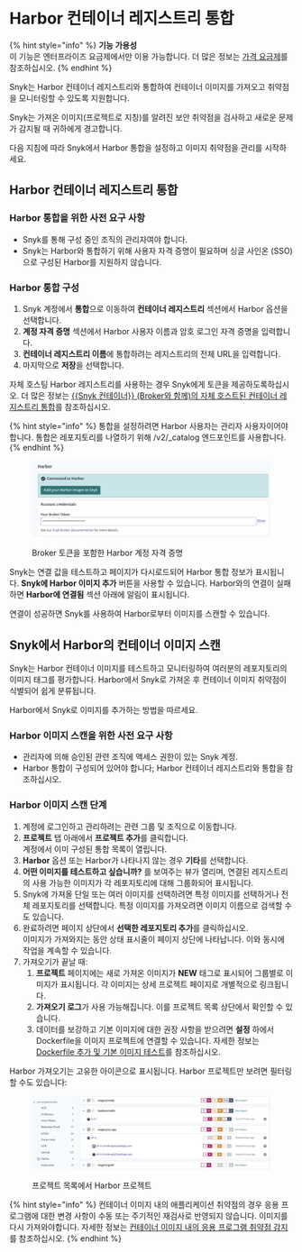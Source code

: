 # Harbor 컨테이너 레지스트리 통합

{% hint style="info" %}
**기능 가용성**\
이 기능은 엔터프라이즈 요금제에서만 이용 가능합니다. 더 많은 정보는 [가격 요금제](https://snyk.io/plans/)를 참조하십시오.
{% endhint %}

Snyk는 Harbor 컨테이너 레지스트리와 통합하여 컨테이너 이미지를 가져오고 취약점을 모니터링할 수 있도록 지원합니다.

Snyk는 가져온 이미지(프로젝트로 지칭)를 알려진 보안 취약점을 검사하고 새로운 문제가 감지될 때 귀하에게 경고합니다.

다음 지침에 따라 Snyk에서 Harbor 통합을 설정하고 이미지 취약점을 관리를 시작하세요.

## Harbor 컨테이너 레지스트리 통합

### Harbor 통합을 위한 사전 요구 사항

* Snyk를 통해 구성 중인 조직의 관리자여야 합니다.
* Snyk는 Harbor와 통합하기 위해 사용자 자격 증명이 필요하며 싱글 사인온 (SSO)으로 구성된 Harbor를 지원하지 않습니다.

### **Harbor 통합 구성**

1. Snyk 계정에서 **통합**으로 이동하여 **컨테이너 레지스트리** 섹션에서 Harbor 옵션을 선택합니다.
2. **계정 자격 증명** 섹션에서 Harbor 사용자 이름과 암호 로그인 자격 증명을 입력합니다.
3. **컨테이너 레지스트리 이름**에 통합하려는 레지스트리의 전체 URL을 입력합니다.
4. 마지막으로 **저장**을 선택합니다.

자체 호스팅 Harbor 레지스트리를 사용하는 경우 Snyk에게 토큰을 제공하도록하십시오. 더 많은 정보는 [{{Snyk 컨테이너}} (Broker와 함께)의 자체 호스트된 컨테이너 레지스트리 통합](../../../enterprise-setup/snyk-broker/snyk-broker-container-registry-agent/integrate-with-self-hosted-container-registries-broker.md)를 참조하십시오.

{% hint style="info" %}
통합을 설정하려면 Harbor 사용자는 관리자 사용자이어야 합니다. 통합은 레포지토리를 나열하기 위해 /v2/\_catalog 엔드포인트를 사용합니다.
{% endhint %}

<figure><img src="../../../.gitbook/assets/mceclip1-8-.png" alt="Broker 토큰을 포함한 Harbor 계정 자격 증명"><figcaption><p>Broker 토큰을 포함한 Harbor 계정 자격 증명</p></figcaption></figure>

Snyk는 연결 값을 테스트하고 페이지가 다시로드되어 Harbor 통합 정보가 표시됩니다. **Snyk에 Harbor 이미지 추가** 버튼을 사용할 수 있습니다. Harbor와의 연결이 실패하면 **Harbor에 연결됨** 섹션 아래에 알림이 표시됩니다.

연결이 성공하면 Snyk를 사용하여 Harbor로부터 이미지를 스캔할 수 있습니다.

## Snyk에서 Harbor의 컨테이너 이미지 스캔

Snyk는 Harbor 컨테이너 이미지를 테스트하고 모니터링하여 여러분의 레포지토리의 이미지 태그를 평가합니다. Harbor에서 Snyk로 가져온 후 컨테이너 이미지 취약점이 식별되어 쉽게 분류됩니다.

Harbor에서 Snyk로 이미지를 추가하는 방법을 따르세요.

### **Harbor 이미지 스캔을 위한 사전 요구 사항**

* 관리자에 의해 승인된 관련 조직에 액세스 권한이 있는 Snyk 계정.
* Harbor 통합이 구성되어 있어야 합니다; Harbor 컨테이너 레지스트리와 통합을 참조하십시오.

### **Harbor 이미지 스캔 단계**

1. 계정에 로그인하고 관리하려는 관련 그룹 및 조직으로 이동합니다.
2. **프로젝트** 탭 아래에서 **프로젝트 추가**를 클릭합니다.\
   계정에서 이미 구성된 통합 목록이 열립니다.
3. **Harbor** 옵션 또는 Harbor가 나타나지 않는 경우 **기타**를 선택합니다.
4. **어떤 이미지를 테스트하고 싶습니까?** 를 보여주는 뷰가 열리며, 연결된 레지스트리의 사용 가능한 이미지가 각 레포지토리에 대해 그룹화되어 표시됩니다.
5. Snyk에 가져올 단일 또는 여러 이미지를 선택하려면 특정 이미지를 선택하거나 전체 레포지토리를 선택합니다. 특정 이미지를 가져오려면 이미지 이름으로 검색할 수도 있습니다.
6. 완료하려면 페이지 상단에서 **선택한 레포지토리 추가**를 클릭하십시오.\
   이미지가 가져와지는 동안 상태 표시줄이 페이지 상단에 나타납니다. 이와 동시에 작업을 계속할 수 있습니다.
7. 가져오기가 끝날 때:
   1. **프로젝트** 페이지에는 새로 가져온 이미지가 **NEW** 태그로 표시되어 그룹별로 이미지가 표시됩니다. 각 이미지는 상세 프로젝트 페이지로 개별적으로 링크됩니다.
   2. **가져오기 로그**가 사용 가능해집니다. 이를 프로젝트 목록 상단에서 확인할 수 있습니다.
   3. 데이터를 보강하고 기본 이미지에 대한 권장 사항을 받으려면 **설정** 하에서 Dockerfile을 이미지 프로젝트에 연결할 수 있습니다. 자세한 정보는 [Dockerfile 추가 및 기본 이미지 테스트](../scan-your-dockerfile/detect-vulnerable-base-images-from-your-dockerfile.md)를 참조하십시오.

Harbor 가져오기는 고유한 아이콘으로 표시됩니다. Harbor 프로젝트만 보려면 필터링할 수도 있습니다:

<figure><img src="../../../.gitbook/assets/mceclip1-9-.png" alt="프로젝트 목록에서 Harbor 프로젝트"><figcaption><p>프로젝트 목록에서 Harbor 프로젝트</p></figcaption></figure>

{% hint style="info" %}
컨테이너 이미지 내의 애플리케이션 취약점의 경우 응용 프로그램에 대한 변경 사항이 수동 또는 주기적인 재검사로 반영되지 않습니다. 이미지를 다시 가져와야합니다. 자세한 정보는 [컨테이너 이미지 내의 응용 프로그램 취약점 감지](../use-snyk-container/detect-application-vulnerabilities-in-container-images.md)를 참조하십시오.
{% endhint %}